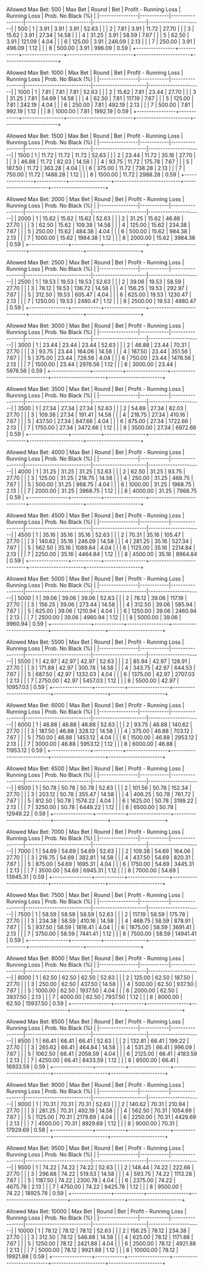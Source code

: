 Allowed Max Bet: 500
|    Max Bet     |   Round    |       Bet       |   Profit - Running Loss   |     Running Loss     |  Prob. No Black (%)  |
|----------------|------------|-----------------|---------------------------|----------------------|----------------------|
| 500            | 1          | 3.91            | 3.91                      | 3.91                 | 52.63                |
|                | 2          | 7.81            | 3.91                      | 11.72                | 27.70                |
|                | 3          | 15.62           | 3.91                      | 27.34                | 14.58                |
|                | 4          | 31.25           | 3.91                      | 58.59                | 7.67                 |
|                | 5          | 62.50           | 3.91                      | 121.09               | 4.04                 |
|                | 6          | 125.00          | 3.91                      | 246.09               | 2.13                 |
|                | 7          | 250.00          | 3.91                      | 496.09               | 1.12                 |
|                | 8          | 500.00          | 3.91                      | 996.09               | 0.59                 |
+----------------+------------+-----------------+---------------------------+----------------------+----------------------+


Allowed Max Bet: 1000
|    Max Bet     |   Round    |       Bet       |   Profit - Running Loss   |     Running Loss     |  Prob. No Black (%)  |
|----------------|------------|-----------------|---------------------------|----------------------|----------------------|
| 1000           | 1          | 7.81            | 7.81                      | 7.81                 | 52.63                |
|                | 2          | 15.62           | 7.81                      | 23.44                | 27.70                |
|                | 3          | 31.25           | 7.81                      | 54.69                | 14.58                |
|                | 4          | 62.50           | 7.81                      | 117.19               | 7.67                 |
|                | 5          | 125.00          | 7.81                      | 242.19               | 4.04                 |
|                | 6          | 250.00          | 7.81                      | 492.19               | 2.13                 |
|                | 7          | 500.00          | 7.81                      | 992.19               | 1.12                 |
|                | 8          | 1000.00         | 7.81                      | 1992.19              | 0.59                 |
+----------------+------------+-----------------+---------------------------+----------------------+----------------------+


Allowed Max Bet: 1500
|    Max Bet     |   Round    |       Bet       |   Profit - Running Loss   |     Running Loss     |  Prob. No Black (%)  |
|----------------|------------|-----------------|---------------------------|----------------------|----------------------|
| 1500           | 1          | 11.72           | 11.72                     | 11.72                | 52.63                |
|                | 2          | 23.44           | 11.72                     | 35.16                | 27.70                |
|                | 3          | 46.88           | 11.72                     | 82.03                | 14.58                |
|                | 4          | 93.75           | 11.72                     | 175.78               | 7.67                 |
|                | 5          | 187.50          | 11.72                     | 363.28               | 4.04                 |
|                | 6          | 375.00          | 11.72                     | 738.28               | 2.13                 |
|                | 7          | 750.00          | 11.72                     | 1488.28              | 1.12                 |
|                | 8          | 1500.00         | 11.72                     | 2988.28              | 0.59                 |
+----------------+------------+-----------------+---------------------------+----------------------+----------------------+


Allowed Max Bet: 2000
|    Max Bet     |   Round    |       Bet       |   Profit - Running Loss   |     Running Loss     |  Prob. No Black (%)  |
|----------------|------------|-----------------|---------------------------|----------------------|----------------------|
| 2000           | 1          | 15.62           | 15.62                     | 15.62                | 52.63                |
|                | 2          | 31.25           | 15.62                     | 46.88                | 27.70                |
|                | 3          | 62.50           | 15.62                     | 109.38               | 14.58                |
|                | 4          | 125.00          | 15.62                     | 234.38               | 7.67                 |
|                | 5          | 250.00          | 15.62                     | 484.38               | 4.04                 |
|                | 6          | 500.00          | 15.62                     | 984.38               | 2.13                 |
|                | 7          | 1000.00         | 15.62                     | 1984.38              | 1.12                 |
|                | 8          | 2000.00         | 15.62                     | 3984.38              | 0.59                 |
+----------------+------------+-----------------+---------------------------+----------------------+----------------------+


Allowed Max Bet: 2500
|    Max Bet     |   Round    |       Bet       |   Profit - Running Loss   |     Running Loss     |  Prob. No Black (%)  |
|----------------|------------|-----------------|---------------------------|----------------------|----------------------|
| 2500           | 1          | 19.53           | 19.53                     | 19.53                | 52.63                |
|                | 2          | 39.06           | 19.53                     | 58.59                | 27.70                |
|                | 3          | 78.12           | 19.53                     | 136.72               | 14.58                |
|                | 4          | 156.25          | 19.53                     | 292.97               | 7.67                 |
|                | 5          | 312.50          | 19.53                     | 605.47               | 4.04                 |
|                | 6          | 625.00          | 19.53                     | 1230.47              | 2.13                 |
|                | 7          | 1250.00         | 19.53                     | 2480.47              | 1.12                 |
|                | 8          | 2500.00         | 19.53                     | 4980.47              | 0.59                 |
+----------------+------------+-----------------+---------------------------+----------------------+----------------------+


Allowed Max Bet: 3000
|    Max Bet     |   Round    |       Bet       |   Profit - Running Loss   |     Running Loss     |  Prob. No Black (%)  |
|----------------|------------|-----------------|---------------------------|----------------------|----------------------|
| 3000           | 1          | 23.44           | 23.44                     | 23.44                | 52.63                |
|                | 2          | 46.88           | 23.44                     | 70.31                | 27.70                |
|                | 3          | 93.75           | 23.44                     | 164.06               | 14.58                |
|                | 4          | 187.50          | 23.44                     | 351.56               | 7.67                 |
|                | 5          | 375.00          | 23.44                     | 726.56               | 4.04                 |
|                | 6          | 750.00          | 23.44                     | 1476.56              | 2.13                 |
|                | 7          | 1500.00         | 23.44                     | 2976.56              | 1.12                 |
|                | 8          | 3000.00         | 23.44                     | 5976.56              | 0.59                 |
+----------------+------------+-----------------+---------------------------+----------------------+----------------------+


Allowed Max Bet: 3500
|    Max Bet     |   Round    |       Bet       |   Profit - Running Loss   |     Running Loss     |  Prob. No Black (%)  |
|----------------|------------|-----------------|---------------------------|----------------------|----------------------|
| 3500           | 1          | 27.34           | 27.34                     | 27.34                | 52.63                |
|                | 2          | 54.69           | 27.34                     | 82.03                | 27.70                |
|                | 3          | 109.38          | 27.34                     | 191.41               | 14.58                |
|                | 4          | 218.75          | 27.34                     | 410.16               | 7.67                 |
|                | 5          | 437.50          | 27.34                     | 847.66               | 4.04                 |
|                | 6          | 875.00          | 27.34                     | 1722.66              | 2.13                 |
|                | 7          | 1750.00         | 27.34                     | 3472.66              | 1.12                 |
|                | 8          | 3500.00         | 27.34                     | 6972.66              | 0.59                 |
+----------------+------------+-----------------+---------------------------+----------------------+----------------------+


Allowed Max Bet: 4000
|    Max Bet     |   Round    |       Bet       |   Profit - Running Loss   |     Running Loss     |  Prob. No Black (%)  |
|----------------|------------|-----------------|---------------------------|----------------------|----------------------|
| 4000           | 1          | 31.25           | 31.25                     | 31.25                | 52.63                |
|                | 2          | 62.50           | 31.25                     | 93.75                | 27.70                |
|                | 3          | 125.00          | 31.25                     | 218.75               | 14.58                |
|                | 4          | 250.00          | 31.25                     | 468.75               | 7.67                 |
|                | 5          | 500.00          | 31.25                     | 968.75               | 4.04                 |
|                | 6          | 1000.00         | 31.25                     | 1968.75              | 2.13                 |
|                | 7          | 2000.00         | 31.25                     | 3968.75              | 1.12                 |
|                | 8          | 4000.00         | 31.25                     | 7968.75              | 0.59                 |
+----------------+------------+-----------------+---------------------------+----------------------+----------------------+


Allowed Max Bet: 4500
|    Max Bet     |   Round    |       Bet       |   Profit - Running Loss   |     Running Loss     |  Prob. No Black (%)  |
|----------------|------------|-----------------|---------------------------|----------------------|----------------------|
| 4500           | 1          | 35.16           | 35.16                     | 35.16                | 52.63                |
|                | 2          | 70.31           | 35.16                     | 105.47               | 27.70                |
|                | 3          | 140.62          | 35.16                     | 246.09               | 14.58                |
|                | 4          | 281.25          | 35.16                     | 527.34               | 7.67                 |
|                | 5          | 562.50          | 35.16                     | 1089.84              | 4.04                 |
|                | 6          | 1125.00         | 35.16                     | 2214.84              | 2.13                 |
|                | 7          | 2250.00         | 35.16                     | 4464.84              | 1.12                 |
|                | 8          | 4500.00         | 35.16                     | 8964.84              | 0.59                 |
+----------------+------------+-----------------+---------------------------+----------------------+----------------------+


Allowed Max Bet: 5000
|    Max Bet     |   Round    |       Bet       |   Profit - Running Loss   |     Running Loss     |  Prob. No Black (%)  |
|----------------|------------|-----------------|---------------------------|----------------------|----------------------|
| 5000           | 1          | 39.06           | 39.06                     | 39.06                | 52.63                |
|                | 2          | 78.12           | 39.06                     | 117.19               | 27.70                |
|                | 3          | 156.25          | 39.06                     | 273.44               | 14.58                |
|                | 4          | 312.50          | 39.06                     | 585.94               | 7.67                 |
|                | 5          | 625.00          | 39.06                     | 1210.94              | 4.04                 |
|                | 6          | 1250.00         | 39.06                     | 2460.94              | 2.13                 |
|                | 7          | 2500.00         | 39.06                     | 4960.94              | 1.12                 |
|                | 8          | 5000.00         | 39.06                     | 9960.94              | 0.59                 |
+----------------+------------+-----------------+---------------------------+----------------------+----------------------+


Allowed Max Bet: 5500
|    Max Bet     |   Round    |       Bet       |   Profit - Running Loss   |     Running Loss     |  Prob. No Black (%)  |
|----------------|------------|-----------------|---------------------------|----------------------|----------------------|
| 5500           | 1          | 42.97           | 42.97                     | 42.97                | 52.63                |
|                | 2          | 85.94           | 42.97                     | 128.91               | 27.70                |
|                | 3          | 171.88          | 42.97                     | 300.78               | 14.58                |
|                | 4          | 343.75          | 42.97                     | 644.53               | 7.67                 |
|                | 5          | 687.50          | 42.97                     | 1332.03              | 4.04                 |
|                | 6          | 1375.00         | 42.97                     | 2707.03              | 2.13                 |
|                | 7          | 2750.00         | 42.97                     | 5457.03              | 1.12                 |
|                | 8          | 5500.00         | 42.97                     | 10957.03             | 0.59                 |
+----------------+------------+-----------------+---------------------------+----------------------+----------------------+


Allowed Max Bet: 6000
|    Max Bet     |   Round    |       Bet       |   Profit - Running Loss   |     Running Loss     |  Prob. No Black (%)  |
|----------------|------------|-----------------|---------------------------|----------------------|----------------------|
| 6000           | 1          | 46.88           | 46.88                     | 46.88                | 52.63                |
|                | 2          | 93.75           | 46.88                     | 140.62               | 27.70                |
|                | 3          | 187.50          | 46.88                     | 328.12               | 14.58                |
|                | 4          | 375.00          | 46.88                     | 703.12               | 7.67                 |
|                | 5          | 750.00          | 46.88                     | 1453.12              | 4.04                 |
|                | 6          | 1500.00         | 46.88                     | 2953.12              | 2.13                 |
|                | 7          | 3000.00         | 46.88                     | 5953.12              | 1.12                 |
|                | 8          | 6000.00         | 46.88                     | 11953.12             | 0.59                 |
+----------------+------------+-----------------+---------------------------+----------------------+----------------------+


Allowed Max Bet: 6500
|    Max Bet     |   Round    |       Bet       |   Profit - Running Loss   |     Running Loss     |  Prob. No Black (%)  |
|----------------|------------|-----------------|---------------------------|----------------------|----------------------|
| 6500           | 1          | 50.78           | 50.78                     | 50.78                | 52.63                |
|                | 2          | 101.56          | 50.78                     | 152.34               | 27.70                |
|                | 3          | 203.12          | 50.78                     | 355.47               | 14.58                |
|                | 4          | 406.25          | 50.78                     | 761.72               | 7.67                 |
|                | 5          | 812.50          | 50.78                     | 1574.22              | 4.04                 |
|                | 6          | 1625.00         | 50.78                     | 3199.22              | 2.13                 |
|                | 7          | 3250.00         | 50.78                     | 6449.22              | 1.12                 |
|                | 8          | 6500.00         | 50.78                     | 12949.22             | 0.59                 |
+----------------+------------+-----------------+---------------------------+----------------------+----------------------+


Allowed Max Bet: 7000
|    Max Bet     |   Round    |       Bet       |   Profit - Running Loss   |     Running Loss     |  Prob. No Black (%)  |
|----------------|------------|-----------------|---------------------------|----------------------|----------------------|
| 7000           | 1          | 54.69           | 54.69                     | 54.69                | 52.63                |
|                | 2          | 109.38          | 54.69                     | 164.06               | 27.70                |
|                | 3          | 218.75          | 54.69                     | 382.81               | 14.58                |
|                | 4          | 437.50          | 54.69                     | 820.31               | 7.67                 |
|                | 5          | 875.00          | 54.69                     | 1695.31              | 4.04                 |
|                | 6          | 1750.00         | 54.69                     | 3445.31              | 2.13                 |
|                | 7          | 3500.00         | 54.69                     | 6945.31              | 1.12                 |
|                | 8          | 7000.00         | 54.69                     | 13945.31             | 0.59                 |
+----------------+------------+-----------------+---------------------------+----------------------+----------------------+


Allowed Max Bet: 7500
|    Max Bet     |   Round    |       Bet       |   Profit - Running Loss   |     Running Loss     |  Prob. No Black (%)  |
|----------------|------------|-----------------|---------------------------|----------------------|----------------------|
| 7500           | 1          | 58.59           | 58.59                     | 58.59                | 52.63                |
|                | 2          | 117.19          | 58.59                     | 175.78               | 27.70                |
|                | 3          | 234.38          | 58.59                     | 410.16               | 14.58                |
|                | 4          | 468.75          | 58.59                     | 878.91               | 7.67                 |
|                | 5          | 937.50          | 58.59                     | 1816.41              | 4.04                 |
|                | 6          | 1875.00         | 58.59                     | 3691.41              | 2.13                 |
|                | 7          | 3750.00         | 58.59                     | 7441.41              | 1.12                 |
|                | 8          | 7500.00         | 58.59                     | 14941.41             | 0.59                 |
+----------------+------------+-----------------+---------------------------+----------------------+----------------------+


Allowed Max Bet: 8000
|    Max Bet     |   Round    |       Bet       |   Profit - Running Loss   |     Running Loss     |  Prob. No Black (%)  |
|----------------|------------|-----------------|---------------------------|----------------------|----------------------|
| 8000           | 1          | 62.50           | 62.50                     | 62.50                | 52.63                |
|                | 2          | 125.00          | 62.50                     | 187.50               | 27.70                |
|                | 3          | 250.00          | 62.50                     | 437.50               | 14.58                |
|                | 4          | 500.00          | 62.50                     | 937.50               | 7.67                 |
|                | 5          | 1000.00         | 62.50                     | 1937.50              | 4.04                 |
|                | 6          | 2000.00         | 62.50                     | 3937.50              | 2.13                 |
|                | 7          | 4000.00         | 62.50                     | 7937.50              | 1.12                 |
|                | 8          | 8000.00         | 62.50                     | 15937.50             | 0.59                 |
+----------------+------------+-----------------+---------------------------+----------------------+----------------------+


Allowed Max Bet: 8500
|    Max Bet     |   Round    |       Bet       |   Profit - Running Loss   |     Running Loss     |  Prob. No Black (%)  |
|----------------|------------|-----------------|---------------------------|----------------------|----------------------|
| 8500           | 1          | 66.41           | 66.41                     | 66.41                | 52.63                |
|                | 2          | 132.81          | 66.41                     | 199.22               | 27.70                |
|                | 3          | 265.62          | 66.41                     | 464.84               | 14.58                |
|                | 4          | 531.25          | 66.41                     | 996.09               | 7.67                 |
|                | 5          | 1062.50         | 66.41                     | 2058.59              | 4.04                 |
|                | 6          | 2125.00         | 66.41                     | 4183.59              | 2.13                 |
|                | 7          | 4250.00         | 66.41                     | 8433.59              | 1.12                 |
|                | 8          | 8500.00         | 66.41                     | 16933.59             | 0.59                 |
+----------------+------------+-----------------+---------------------------+----------------------+----------------------+


Allowed Max Bet: 9000
|    Max Bet     |   Round    |       Bet       |   Profit - Running Loss   |     Running Loss     |  Prob. No Black (%)  |
|----------------|------------|-----------------|---------------------------|----------------------|----------------------|
| 9000           | 1          | 70.31           | 70.31                     | 70.31                | 52.63                |
|                | 2          | 140.62          | 70.31                     | 210.94               | 27.70                |
|                | 3          | 281.25          | 70.31                     | 492.19               | 14.58                |
|                | 4          | 562.50          | 70.31                     | 1054.69              | 7.67                 |
|                | 5          | 1125.00         | 70.31                     | 2179.69              | 4.04                 |
|                | 6          | 2250.00         | 70.31                     | 4429.69              | 2.13                 |
|                | 7          | 4500.00         | 70.31                     | 8929.69              | 1.12                 |
|                | 8          | 9000.00         | 70.31                     | 17929.69             | 0.59                 |
+----------------+------------+-----------------+---------------------------+----------------------+----------------------+


Allowed Max Bet: 9500
|    Max Bet     |   Round    |       Bet       |   Profit - Running Loss   |     Running Loss     |  Prob. No Black (%)  |
|----------------|------------|-----------------|---------------------------|----------------------|----------------------|
| 9500           | 1          | 74.22           | 74.22                     | 74.22                | 52.63                |
|                | 2          | 148.44          | 74.22                     | 222.66               | 27.70                |
|                | 3          | 296.88          | 74.22                     | 519.53               | 14.58                |
|                | 4          | 593.75          | 74.22                     | 1113.28              | 7.67                 |
|                | 5          | 1187.50         | 74.22                     | 2300.78              | 4.04                 |
|                | 6          | 2375.00         | 74.22                     | 4675.78              | 2.13                 |
|                | 7          | 4750.00         | 74.22                     | 9425.78              | 1.12                 |
|                | 8          | 9500.00         | 74.22                     | 18925.78             | 0.59                 |
+----------------+------------+-----------------+---------------------------+----------------------+----------------------+


Allowed Max Bet: 10000
|    Max Bet     |   Round    |       Bet       |   Profit - Running Loss   |     Running Loss     |  Prob. No Black (%)  |
|----------------|------------|-----------------|---------------------------|----------------------|----------------------|
| 10000          | 1          | 78.12           | 78.12                     | 78.12                | 52.63                |
|                | 2          | 156.25          | 78.12                     | 234.38               | 27.70                |
|                | 3          | 312.50          | 78.12                     | 546.88               | 14.58                |
|                | 4          | 625.00          | 78.12                     | 1171.88              | 7.67                 |
|                | 5          | 1250.00         | 78.12                     | 2421.88              | 4.04                 |
|                | 6          | 2500.00         | 78.12                     | 4921.88              | 2.13                 |
|                | 7          | 5000.00         | 78.12                     | 9921.88              | 1.12                 |
|                | 8          | 10000.00        | 78.12                     | 19921.88             | 0.59                 |
+----------------+------------+-----------------+---------------------------+----------------------+----------------------+


